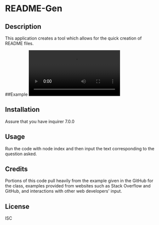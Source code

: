 # README-Gen

## Description

This application creates a tool which allows for the quick creation of README files.

##Example
<video src="Video/2023-09-25%2011-07-19.mp4" controls title="Title"></video>

## Installation
Assure that you have inquirer 7.0.0

## Usage

Run the code with node index and then input the text corresponding to the question asked.

## Credits
Portions of this code pull heavily from the example given in the GitHub for the class, examples provided from websites such as Stack Overflow and GitHub, and interactions with other web developers' input.

## License
ISC
